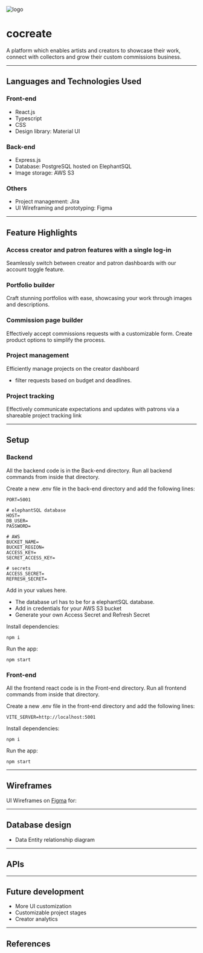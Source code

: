 ![logo](https://github.com/yinhweelim/cocreate/assets/47060493/27297890-159d-4bf4-a77f-098c8d1c7678)

# cocreate
A platform which enables artists and creators to showcase their work, connect with collectors and grow their custom commissions business.

---
## Languages and Technologies Used

### Front-end
- React.js
- Typescript
- CSS
- Design library: Material UI

### Back-end
- Express.js
- Database: PostgreSQL hosted on ElephantSQL
- Image storage: AWS S3

### Others
- Project management: Jira
- UI Wireframing and prototyping: Figma

--- 
## Feature Highlights

### Access creator and patron features with a single log-in
Seamlessly switch between creator and patron dashboards with our account toggle feature.

### Portfolio builder
Craft stunning portfolios with ease, showcasing your work through images and descriptions.

### Commission page builder
Effectively accept commissions requests with a customizable form. Create product options to simplify the process. 

### Project management 
Efficiently manage projects on the creator dashboard
- filter requests based on budget and deadlines.

### Project tracking 
Effectively communicate expectations and updates with patrons via a shareable project tracking link 

---
## Setup

###  Backend
All the backend code is in the Back-end directory. Run all backend commands from inside that directory.

Create a new .env file in the back-end directory and add the following lines:
```
PORT=5001

# elephantSQL database
HOST=
DB_USER=
PASSWORD=

# AWS 
BUCKET_NAME=
BUCKET_REGION=
ACCESS_KEY=
SECRET_ACCESS_KEY=

# secrets
ACCESS_SECRET=
REFRESH_SECRET=

```
Add in your values here. 
- The database url has to be for a elephantSQL database.
- Add in credentials for your AWS S3 bucket
- Generate your own Access Secret and Refresh Secret

Install dependencies: 
```
npm i
```

Run the app:
```
npm start
```

### Front-end
All the frontend react code is in the Front-end directory. Run all frontend commands from inside that directory.

Create a new .env file in the front-end directory and add the following lines:
```
VITE_SERVER=http://localhost:5001
```
Install dependencies: 
```
npm i
```

Run the app:
```
npm start
```
---
## Wireframes 

UI Wireframes on [Figma]([https://www.figma.com/file/s99zepn0OQnpONiTH3P8Ef/Neighbourly?type=design&node-id=54295%3A401&mode=design&t=glvxB0l58AMcp6qo-1](https://www.figma.com/file/F1GvomFS5N0jvI48rnJvyw/Cocreate-wireframes?type=design&node-id=6036%3A164056&mode=design&t=itxI2nONb9XQb4c5-1)) for: 

--- 
## Database design
- Data Entity relationship diagram 

---

## APIs

---

## Future development
- More UI customization
- Customizable project stages 
- Creator analytics

---
## References

